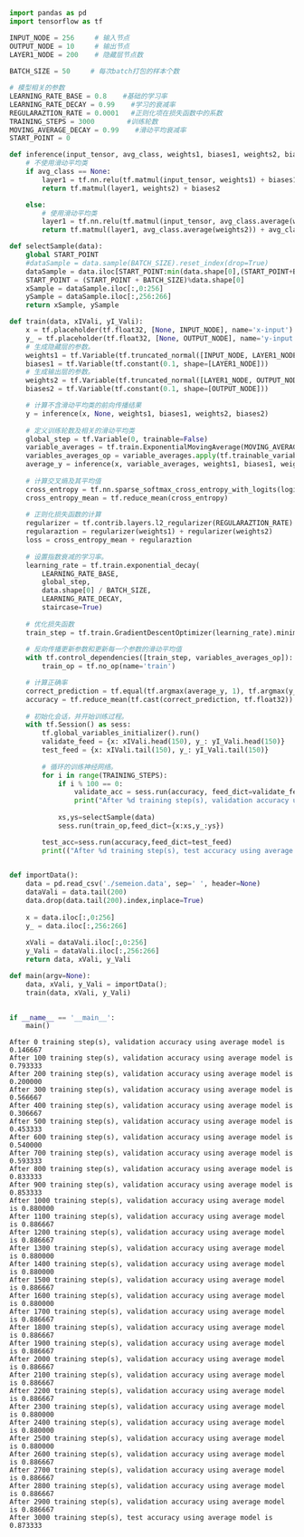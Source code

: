 

```python
import pandas as pd
import tensorflow as tf

INPUT_NODE = 256     # 输入节点
OUTPUT_NODE = 10     # 输出节点
LAYER1_NODE = 200    # 隐藏层节点数   
                              
BATCH_SIZE = 50     # 每次batch打包的样本个数        

# 模型相关的参数
LEARNING_RATE_BASE = 0.8    #基础的学习率  
LEARNING_RATE_DECAY = 0.99    #学习的衰减率
REGULARAZTION_RATE = 0.0001   #正则化项在损失函数中的系数
TRAINING_STEPS = 3000        #训练轮数
MOVING_AVERAGE_DECAY = 0.99    #滑动平均衰减率
START_POINT = 0
```


```python
def inference(input_tensor, avg_class, weights1, biases1, weights2, biases2):
    # 不使用滑动平均类
    if avg_class == None:
        layer1 = tf.nn.relu(tf.matmul(input_tensor, weights1) + biases1)
        return tf.matmul(layer1, weights2) + biases2

    else:
        # 使用滑动平均类
        layer1 = tf.nn.relu(tf.matmul(input_tensor, avg_class.average(weights1)) + avg_class.average(biases1))
        return tf.matmul(layer1, avg_class.average(weights2)) + avg_class.average(biases2)
```


```python
def selectSample(data):
    global START_POINT
    #dataSample = data.sample(BATCH_SIZE).reset_index(drop=True)
    dataSample = data.iloc[START_POINT:min(data.shape[0],(START_POINT+BATCH_SIZE))].reset_index(drop=True)
    START_POINT = (START_POINT + BATCH_SIZE)%data.shape[0]
    xSample = dataSample.iloc[:,0:256]
    ySample = dataSample.iloc[:,256:266]
    return xSample, ySample
```


```python
def train(data, xIVali, yI_Vali):
    x = tf.placeholder(tf.float32, [None, INPUT_NODE], name='x-input')
    y_ = tf.placeholder(tf.float32, [None, OUTPUT_NODE], name='y-input')
    # 生成隐藏层的参数。
    weights1 = tf.Variable(tf.truncated_normal([INPUT_NODE, LAYER1_NODE], stddev=0.1))
    biases1 = tf.Variable(tf.constant(0.1, shape=[LAYER1_NODE]))
    # 生成输出层的参数。
    weights2 = tf.Variable(tf.truncated_normal([LAYER1_NODE, OUTPUT_NODE], stddev=0.1))
    biases2 = tf.Variable(tf.constant(0.1, shape=[OUTPUT_NODE]))

    # 计算不含滑动平均类的前向传播结果
    y = inference(x, None, weights1, biases1, weights2, biases2)
    
    # 定义训练轮数及相关的滑动平均类 
    global_step = tf.Variable(0, trainable=False)
    variable_averages = tf.train.ExponentialMovingAverage(MOVING_AVERAGE_DECAY, global_step)
    variables_averages_op = variable_averages.apply(tf.trainable_variables())
    average_y = inference(x, variable_averages, weights1, biases1, weights2, biases2)
    
    # 计算交叉熵及其平均值
    cross_entropy = tf.nn.sparse_softmax_cross_entropy_with_logits(logits=y, labels=tf.argmax(y_, 1))
    cross_entropy_mean = tf.reduce_mean(cross_entropy)
    
    # 正则化损失函数的计算
    regularizer = tf.contrib.layers.l2_regularizer(REGULARAZTION_RATE)
    regularaztion = regularizer(weights1) + regularizer(weights2)
    loss = cross_entropy_mean + regularaztion
    
    # 设置指数衰减的学习率。
    learning_rate = tf.train.exponential_decay(
        LEARNING_RATE_BASE,
        global_step,
        data.shape[0] / BATCH_SIZE,
        LEARNING_RATE_DECAY,
        staircase=True)
    
    # 优化损失函数
    train_step = tf.train.GradientDescentOptimizer(learning_rate).minimize(loss, global_step=global_step)
    
    # 反向传播更新参数和更新每一个参数的滑动平均值
    with tf.control_dependencies([train_step, variables_averages_op]):
        train_op = tf.no_op(name='train')

    # 计算正确率
    correct_prediction = tf.equal(tf.argmax(average_y, 1), tf.argmax(y_, 1))
    accuracy = tf.reduce_mean(tf.cast(correct_prediction, tf.float32))
    
    # 初始化会话，并开始训练过程。
    with tf.Session() as sess:
        tf.global_variables_initializer().run()
        validate_feed = {x: xIVali.head(150), y_: yI_Vali.head(150)}
        test_feed = {x: xIVali.tail(150), y_: yI_Vali.tail(150)} 
        
        # 循环的训练神经网络。
        for i in range(TRAINING_STEPS):
            if i % 100 == 0:
                validate_acc = sess.run(accuracy, feed_dict=validate_feed)
                print("After %d training step(s), validation accuracy using average model is %f " % (i, validate_acc))
            
            xs,ys=selectSample(data)
            sess.run(train_op,feed_dict={x:xs,y_:ys})

        test_acc=sess.run(accuracy,feed_dict=test_feed)
        print(("After %d training step(s), test accuracy using average model is %f" %(TRAINING_STEPS, test_acc)))
   
```


```python
def importData():
    data = pd.read_csv('./semeion.data', sep=' ', header=None)
    dataVali = data.tail(200)
    data.drop(data.tail(200).index,inplace=True)
    
    x = data.iloc[:,0:256]
    y_ = data.iloc[:,256:266]
    
    xVali = dataVali.iloc[:,0:256]
    y_Vali = dataVali.iloc[:,256:266]
    return data, xVali, y_Vali
```


```python
def main(argv=None):
    data, xVali, y_Vali = importData();
    train(data, xVali, y_Vali)
    

if __name__ == '__main__':
    main()
```

    After 0 training step(s), validation accuracy using average model is 0.146667 
    After 100 training step(s), validation accuracy using average model is 0.793333 
    After 200 training step(s), validation accuracy using average model is 0.200000 
    After 300 training step(s), validation accuracy using average model is 0.566667 
    After 400 training step(s), validation accuracy using average model is 0.306667 
    After 500 training step(s), validation accuracy using average model is 0.453333 
    After 600 training step(s), validation accuracy using average model is 0.540000 
    After 700 training step(s), validation accuracy using average model is 0.593333 
    After 800 training step(s), validation accuracy using average model is 0.833333 
    After 900 training step(s), validation accuracy using average model is 0.853333 
    After 1000 training step(s), validation accuracy using average model is 0.880000 
    After 1100 training step(s), validation accuracy using average model is 0.886667 
    After 1200 training step(s), validation accuracy using average model is 0.886667 
    After 1300 training step(s), validation accuracy using average model is 0.880000 
    After 1400 training step(s), validation accuracy using average model is 0.880000 
    After 1500 training step(s), validation accuracy using average model is 0.886667 
    After 1600 training step(s), validation accuracy using average model is 0.880000 
    After 1700 training step(s), validation accuracy using average model is 0.886667 
    After 1800 training step(s), validation accuracy using average model is 0.886667 
    After 1900 training step(s), validation accuracy using average model is 0.886667 
    After 2000 training step(s), validation accuracy using average model is 0.886667 
    After 2100 training step(s), validation accuracy using average model is 0.886667 
    After 2200 training step(s), validation accuracy using average model is 0.886667 
    After 2300 training step(s), validation accuracy using average model is 0.880000 
    After 2400 training step(s), validation accuracy using average model is 0.880000 
    After 2500 training step(s), validation accuracy using average model is 0.880000 
    After 2600 training step(s), validation accuracy using average model is 0.886667 
    After 2700 training step(s), validation accuracy using average model is 0.886667 
    After 2800 training step(s), validation accuracy using average model is 0.886667 
    After 2900 training step(s), validation accuracy using average model is 0.886667 
    After 3000 training step(s), test accuracy using average model is 0.873333

